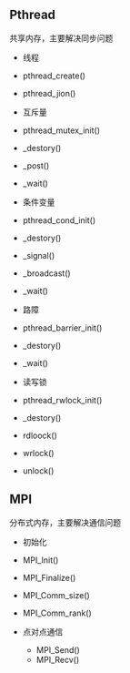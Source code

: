 ## Pthread
共享内存，主要解决同步问题
* 线程
 * pthread_create()
 * pthread_jion()

* 互斥量
 * pthread_mutex_init()
 * _destory()
 * _post()
 * _wait()
 
* 条件变量
 * pthread_cond_init()
 * _destory()
 * _signal()
 * _broadcast()
 * _wait()
 
* 路障
 * pthread_barrier_init()
 * _destory()
 * _wait()

* 读写锁
 * pthread_rwlock_init()
 * _destory()
 * rdloock()
 * wrlock()
 * unlock()

## MPI
分布式内存，主要解决通信问题
* 初始化
 * MPI_Init()
 * MPI_Finalize()
 * MPI_Comm_size()
 * MPI_Comm_rank()

* 点对点通信
  * MPI_Send()
  * MPI_Recv()

